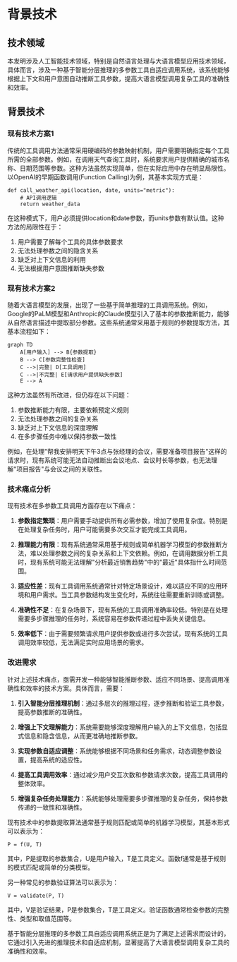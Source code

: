 # 背景技术

## 技术领域

本发明涉及人工智能技术领域，特别是自然语言处理与大语言模型应用技术领域，具体而言，涉及一种基于智能分层推理的多参数工具自适应调用系统，该系统能够根据上下文和用户意图自动推断工具参数，提高大语言模型调用复杂工具的准确性和效率。

## 背景技术

### 现有技术方案1
传统的工具调用方法通常采用硬编码的参数映射机制，用户需要明确指定每个工具所需的全部参数。例如，在调用天气查询工具时，系统要求用户提供精确的城市名称、日期范围等参数。这种方法虽然实现简单，但在实际应用中存在明显局限性。以OpenAI的早期函数调用(Function Calling)为例，其基本实现方式是：

```
def call_weather_api(location, date, units="metric"):
    # API调用逻辑
    return weather_data
```

在这种模式下，用户必须提供location和date参数，而units参数有默认值。这种方法的局限性在于：
1. 用户需要了解每个工具的具体参数要求
2. 无法处理参数之间的隐含关系
3. 缺乏对上下文信息的利用
4. 无法根据用户意图推断缺失参数

### 现有技术方案2
随着大语言模型的发展，出现了一些基于简单推理的工具调用系统。例如，Google的PaLM模型和Anthropic的Claude模型引入了基本的参数推断能力，能够从自然语言描述中提取部分参数。这些系统通常采用基于规则的参数提取方法，其基本流程如下：

```mermaid
graph TD
    A[用户输入] --> B{参数提取}
    B --> C[参数完整性检查]
    C -->|完整| D[工具调用]
    C -->|不完整| E[请求用户提供缺失参数]
    E --> A
```

这种方法虽然有所改进，但仍存在以下问题：
1. 参数推断能力有限，主要依赖预定义规则
2. 无法处理参数之间的复杂关系
3. 缺乏对上下文信息的深度理解
4. 在多步骤任务中难以保持参数一致性

例如，在处理"帮我安排明天下午3点与张经理的会议，需要准备项目报告"这样的请求时，现有系统可能无法自动推断出会议地点、会议时长等参数，也无法理解"项目报告"与会议之间的关联性。

### 技术痛点分析
现有技术在多参数工具调用方面存在以下痛点：

1. **参数指定繁琐**：用户需要手动提供所有必需参数，增加了使用复杂度。特别是在处理复杂任务时，用户可能需要多次交互才能完成工具调用。

2. **推理能力有限**：现有系统通常采用基于规则或简单机器学习模型的参数推断方法，难以处理参数之间的复杂关系和上下文依赖。例如，在调用数据分析工具时，现有系统可能无法理解"分析最近销售趋势"中的"最近"具体指什么时间范围。

3. **适应性差**：现有工具调用系统通常针对特定场景设计，难以适应不同的应用环境和用户需求。当工具参数结构发生变化时，系统往往需要重新训练或调整。

4. **准确性不足**：在复杂场景下，现有系统的工具调用准确率较低。特别是在处理需要多步骤推理的任务时，系统容易在参数传递过程中丢失关键信息。

5. **效率低下**：由于需要频繁请求用户提供参数或进行多次尝试，现有系统的工具调用效率较低，无法满足实时应用场景的需求。

### 改进需求
针对上述技术痛点，亟需开发一种能够智能推断参数、适应不同场景、提高调用准确性和效率的技术方案。具体而言，需要：

1. **引入智能分层推理机制**：通过多层次的推理过程，逐步推断和验证工具参数，提高参数推断的准确性。

2. **增强上下文理解能力**：系统需要能够深度理解用户输入的上下文信息，包括显式信息和隐含信息，从而更准确地推断参数。

3. **实现参数自适应调整**：系统能够根据不同场景和任务需求，动态调整参数设置，提高系统的适应性。

4. **提高工具调用效率**：通过减少用户交互次数和参数请求次数，提高工具调用的整体效率。

5. **增强复杂任务处理能力**：系统能够处理需要多步骤推理的复杂任务，保持参数传递的一致性和准确性。

现有技术中的参数提取算法通常基于规则匹配或简单的机器学习模型，其基本形式可以表示为：

```
P = f(U, T)
```

其中，P是提取的参数集合，U是用户输入，T是工具定义。函数f通常是基于规则的模式匹配或简单的分类模型。

另一种常见的参数验证算法可以表示为：

```
V = validate(P, T)
```

其中，V是验证结果，P是参数集合，T是工具定义。验证函数通常检查参数的完整性、类型和取值范围等。

基于智能分层推理的多参数工具自适应调用系统正是为了满足上述需求而设计的，它通过引入先进的推理技术和自适应机制，显著提高了大语言模型调用复杂工具的准确性和效率。
